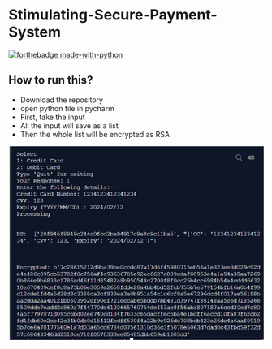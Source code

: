 # Stimulating-Secure-Payment-System

[![forthebadge made-with-python](http://ForTheBadge.com/images/badges/made-with-python.svg)](https://www.python.org/)

## How to run this?

- Download the repository
- open python file in pycharm
- First, take the input
- All the input will save as a list
- Then the whole list will be encrypted as RSA

[![ScreenShot1](/images/flow.png)]()

